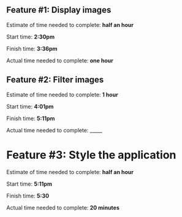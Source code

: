 ## Feature #1: Display images

Estimate of time needed to complete: __half an hour__

Start time: __2:30pm__

Finish time: __3:36pm__

Actual time needed to complete: __one hour__


## Feature #2: Filter images

Estimate of time needed to complete: __1 hour__

Start time: __4:01pm__

Finish time: __5:11pm__

Actual time needed to complete: _____

# Feature #3: Style the application

Estimate of time needed to complete: __half an hour__

Start time: __5:11pm__

Finish time: __5:30__

Actual time needed to complete: __20 minutes__